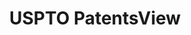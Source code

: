 ---
layout: default
bigquery: https://console.cloud.google.com/bigquery?p=patents-public-data&d=patentsview&page=dataset
citation: Attribution should be given to PatentsView for use, distribution, or derivative
  works.
code: https://github.com/CSSIP-AIR/PatentsView-Code-Snippets/
contributors: USPTO
cost: None
description: 'PatentsView includes US patent data including raw data (summaries, applications,
  pregrant applications), disambugations of inventors and assignees, and inventor
  gender estimates.  Also foreign priority data, # of figures and sheets, and government
  interest statements.'
documentation: https://patentsview.org/query/builder-faqs
last_edit: 04/08/2022, 08:59:46
location: https://patentsview.org/
maintained_by: USPTO
record_creation_timestamp: 12/2/2020 17:20:46
schema_fields:
- mainclass_id
- disamb_inventor_id_20200331
- relkind
- disamb_inventor_id_20170808
- subsection_id
- disamb_assignee_id_20200929
- disamb_assignee_id_20190312
- date
- exemplary
- id
- disamb_inventor_id_20171226
- classification_status
- lapse_of_patent
- type
- series_code
- sector_title
- variety
- fname
- _371_date
- classification_value
- symbol_position
- subgroup
- contract_award_number
- f371_date
- disclaimer_date
- disamb_inventor_id_20181127
- location_id
- term_grant
- reldocno
- city
- title
- citation_id
- term_extension
- rawassignee_id
- level_one
- deceased
- rawlocation_id
- action_date
- disamb_assignee_id_20200630
- name_first
- dependent
- country_transformed
- disamb_inventor_id_20180528
- organization_id
- level_two
- disamb_inventor_id_20190312
- name_last
- applicant_type
- text
- patent_id
- num
- num_sheets
- classification_data_source
- ipc_class
- category
- disamb_assignee_id_20191231
- gi_statement
- classification_level
- disamb_assignee_id_20190820
- withdrawn
- subclass_id
- num_figures
- organization
- inventor_id
- rawinventor_id
- number
- disamb_inventor_id_20190820
- filename
- assignee_id
- num_claims
- doc_type
- section
- category_id
- subclass
- abstract
- sequence
- publication_number
- disamb_inventor_id_20200929
- country
- group_id
- role
- kind
- subcategory_id
- rel_id
- male
- term_disclaimer
- lawyer_id
- ipc_version_indicator
- latlong
- doctype
- state_fips
- lname
- status
- group
- field_id
- disamb_inventor_id_20170307
- attribution_status
- county_fips
- length
- latitude
- disamb_inventor_id_20200630
- _102_date
- rule_47
- disamb_inventor_id_20201229
- latin_name
- county
- longitude
- disamb_inventor_id_20191008
- designation
- name
- field_title
- male_flag
- subgroup_id
- level_three
- disamb_assignee_id_20181127
- main_group
- f102_date
- section_id
- uuid
- disamb_inventor_id_20191231
- application_id
- disamb_inventor_id_20171003
- disamb_assignee_id_20200331
- state
- disamb_assignee_id_20191008
shortname: patentsview
tags:
- disambiguation
- United States
- gender
terms_of_use: Creative Commons Attribution 4.0 International License.
timeframe: 1963-1999
title: USPTO PatentsView
uuid: cf1780b1-e265-4e49-8d1d-83b9cfe0fd9a
---